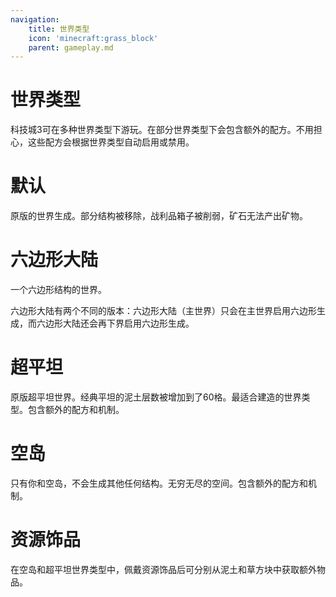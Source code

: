 ```yaml
---
navigation:
    title: 世界类型
    icon: 'minecraft:grass_block'
    parent: gameplay.md
---
```


# 世界类型

科技城3可在多种世界类型下游玩。在部分世界类型下会包含额外的配方。不用担心，这些配方会根据世界类型自动启用或禁用。

# 默认
原版的世界生成。部分结构被移除，战利品箱子被削弱，矿石无法产出矿物。

# 六边形大陆
一个六边形结构的世界。

六边形大陆有两个不同的版本：六边形大陆（主世界）只会在主世界启用六边形生成，而六边形大陆还会再下界启用六边形生成。

# 超平坦
原版超平坦世界。经典平坦的泥土层数被增加到了60格。最适合建造的世界类型。包含额外的配方和机制。

# 空岛
只有你和空岛，不会生成其他任何结构。无穷无尽的空间。包含额外的配方和机制。

# 资源饰品
<ItemImage id="techopolis:resource_curio" />

在空岛和超平坦世界类型中，佩戴资源饰品后可分别从泥土和草方块中获取额外物品。

